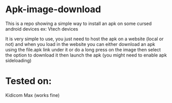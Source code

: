 # Apk-image-download
This is a repo showing a simple way to install an apk on some cursed android devices ex: Vtech devices

It is very simple to use, you just need to host the apk on a website (local or not) and when you load in the website you can either download an apk using the file.apk link under it or do a long press on the image then select the option to download it then launch the apk (you might need to enable apk sideloading)
# Tested on:
Kidicom Max (works fine)
